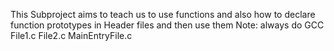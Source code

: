 This Subproject aims to teach us to use functions and also how to declare function prototypes in Header files and then use them 
Note: always do GCC File1.c File2.c MainEntryFile.c
